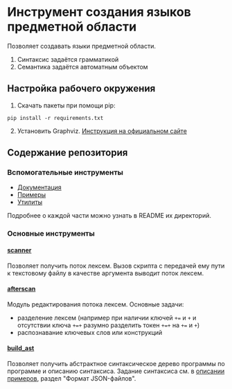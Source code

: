 # Инструмент создания языков предметной области
Позволяет создавать языки предметной области.
1. Синтаксис задаётся грамматикой
2. Семантика задаётся автоматным объектом

## Настройка рабочего окружения
1. Скачать пакеты при помощи pip:
```
pip install -r requirements.txt
```
2. Установить Graphviz. [Инструкция на официальном сайте](https://graphviz.org/download/)

## Содержание репозитория
### Вспомогательные инструменты
+ [Документация](_docs)
+ [Примеры](_examples)
+ [Утилиты](utils)

Подробнее о каждой части можно узнать в README их директорий.

### Основные инструменты
#### [scanner](scanner.py)
Позволяет получить поток лексем. Вызов скрипта с передачей ему пути к текстовому файлу в качестве аргумента выводит поток лексем.
#### [afterscan](afterscan)
Модуль редактирования потока лексем. Основные задачи:
+ разделение лексем (например при наличии ключей `+=` и `+` и отсутствии ключа `+=+` разумно разделить токен `+=+` на `+=` и `+`)
+ распознавание ключевых слов или конструкций
#### [build_ast](build_ast.py)
Позволяет получить абстрактное синтаксическое дерево программы по программе и описанию синтаксиса.
Задание синтаксиса см. в [описании примеров](_examples/README.md), раздел "Формат JSON-файлов".
